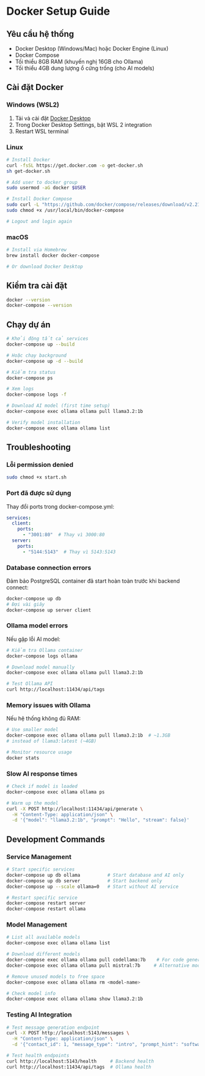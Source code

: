 # Docker Setup Guide

## Yêu cầu hệ thống
- Docker Desktop (Windows/Mac) hoặc Docker Engine (Linux)
- Docker Compose  
- Tối thiểu 8GB RAM (khuyến nghị 16GB cho Ollama)
- Tối thiểu 4GB dung lượng ổ cứng trống (cho AI models)

## Cài đặt Docker

### Windows (WSL2)
1. Tải và cài đặt [Docker Desktop](https://docs.docker.com/desktop/install/windows/)
2. Trong Docker Desktop Settings, bật WSL 2 integration
3. Restart WSL terminal

### Linux
```bash
# Install Docker
curl -fsSL https://get.docker.com -o get-docker.sh
sh get-docker.sh

# Add user to docker group
sudo usermod -aG docker $USER

# Install Docker Compose
sudo curl -L "https://github.com/docker/compose/releases/download/v2.21.0/docker-compose-$(uname -s)-$(uname -m)" -o /usr/local/bin/docker-compose
sudo chmod +x /usr/local/bin/docker-compose

# Logout and login again
```

### macOS
```bash
# Install via Homebrew
brew install docker docker-compose

# Or download Docker Desktop
```

## Kiểm tra cài đặt
```bash
docker --version
docker-compose --version
```

## Chạy dự án
```bash
# Khởi động tất cả services
docker-compose up --build

# Hoặc chạy background
docker-compose up -d --build

# Kiểm tra status
docker-compose ps

# Xem logs
docker-compose logs -f

# Download AI model (first time setup)
docker-compose exec ollama ollama pull llama3.2:1b

# Verify model installation
docker-compose exec ollama ollama list
```

## Troubleshooting

### Lỗi permission denied
```bash
sudo chmod +x start.sh
```

### Port đã được sử dụng
Thay đổi ports trong docker-compose.yml:
```yaml
services:
  client:
    ports:
      - "3001:80"  # Thay vì 3000:80
  server:
    ports:  
      - "5144:5143"  # Thay vì 5143:5143
```

### Database connection errors
Đảm bảo PostgreSQL container đã start hoàn toàn trước khi backend connect:
```bash
docker-compose up db
# Đợi vài giây
docker-compose up server client
```

### Ollama model errors
Nếu gặp lỗi AI model:
```bash
# Kiểm tra Ollama container
docker-compose logs ollama

# Download model manually
docker-compose exec ollama ollama pull llama3.2:1b

# Test Ollama API
curl http://localhost:11434/api/tags
```

### Memory issues with Ollama
Nếu hệ thống không đủ RAM:
```bash
# Use smaller model
docker-compose exec ollama ollama pull llama3.2:1b  # ~1.3GB
# instead of llama3:latest (~4GB)

# Monitor resource usage
docker stats
```

### Slow AI response times
```bash
# Check if model is loaded
docker-compose exec ollama ollama ps

# Warm up the model
curl -X POST http://localhost:11434/api/generate \
  -H "Content-Type: application/json" \
  -d '{"model": "llama3.2:1b", "prompt": "Hello", "stream": false}'
```

## Development Commands

### Service Management
```bash
# Start specific services
docker-compose up db ollama          # Start database and AI only
docker-compose up db server          # Start backend only
docker-compose up --scale ollama=0   # Start without AI service

# Restart specific service
docker-compose restart server
docker-compose restart ollama
```

### Model Management
```bash
# List all available models
docker-compose exec ollama ollama list

# Download different models
docker-compose exec ollama ollama pull codellama:7b    # For code generation
docker-compose exec ollama ollama pull mistral:7b     # Alternative model

# Remove unused models to free space
docker-compose exec ollama ollama rm <model-name>

# Check model info
docker-compose exec ollama ollama show llama3.2:1b
```

### Testing AI Integration
```bash
# Test message generation endpoint
curl -X POST http://localhost:5143/messages \
  -H "Content-Type: application/json" \
  -d '{"contact_id": 1, "message_type": "intro", "prompt_hint": "software engineer"}'

# Test health endpoints
curl http://localhost:5143/health     # Backend health
curl http://localhost:11434/api/tags  # Ollama health
```
